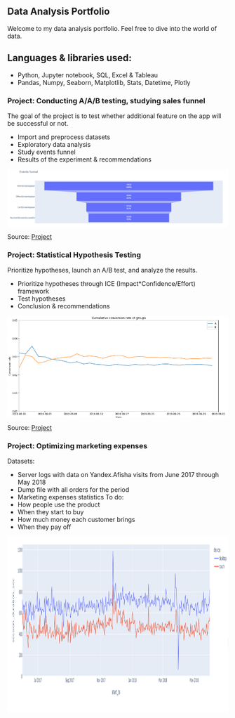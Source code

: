 ## Data Analysis Portfolio
Welcome to my data analysis portfolio. Feel free to dive into the world of data.

## Languages & libraries used:
 - Python, Jupyter notebook, SQL, Excel & Tableau
 - Pandas, Numpy, Seaborn, Matplotlib, Stats, Datetime, Plotly
 

### **Project:** **Conducting A/A/B testing, studying sales funnel**
The goal of the project is to test whether additional feature on the app will be successful or not.

 - Import and preprocess datasets
 - Exploratory data analysis
 - Study events funnel
 - Results of the experiment & recommendations

<img src='AAB_testing_user_behavior/data/funnel.png' align='center'>

Source: [Project](./AAB_testing_user_behavior) </br>



### **Project:** **Statistical Hypothesis Testing**
Prioritize hypotheses, launch an A/B test, and analyze the results.

 - Prioritize hypotheses through ICE (Impact*Confidence/Effort) framework
 - Test hypotheses
 - Conclusion & recommendations
 
<img src='AB_statistical_hypotheses_testing/conversion.png' align='center'>

Source: [Project](./AB_statistical_hypotheses_testing)

### **Project:** **Optimizing marketing expenses**

Datasets:
 - Server logs with data on Yandex.Afisha visits from June 2017 through May 2018
 - Dump file with all orders for the period
 - Marketing expenses statistics
 To do:
 - How people use the product
 - When they start to buy
 - How much money each customer brings
 - When they pay off

 <img src="Business_analytics/device_types.png" width="800" height="400" align='center'>
 

